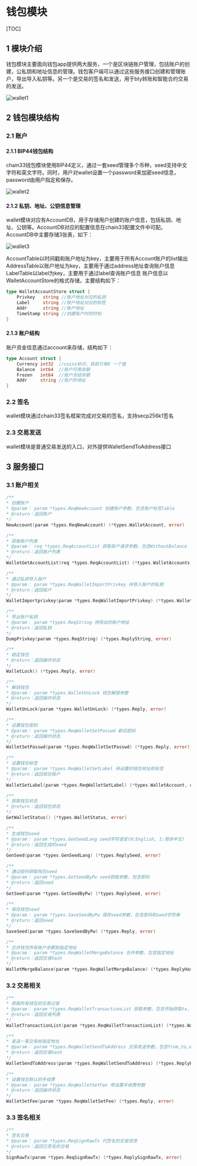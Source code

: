 # 钱包模块
[TOC]

## 1 模块介绍
钱包模块主要面向钱包app提供两大服务，一个是区块链账户管理，包括账户的创建，公私钥和地址信息的管理。钱包客户端可以通过这些服务接口创建和管理账户，导出导入私钥等。另一个是交易的签名和发送，用于bty转账和智能合约交易的发送。

![wallet1](https://public.33.cn/web/storage/upload/20181114/79425db083b9e5240944408e896d5ed7.png)

## 2 钱包模块结构
### 2.1 账户
#### 2.1.1 BIP44钱包结构 
chain33钱包模块使用BIP44定义，通过一套seed管理多个币种，seed支持中文字符和英文字符。同时，用户对wallet设置一个password来加密seed信息，password由用户指定和保存。

![wallet2](https://public.33.cn/web/storage/upload/20181112/811613f85039c688862f160f4efb3f40.png "wallet2")

#### 2.1.2 私钥、地址、公钥信息管理
wallet模块对应有AccountDB，用于存储用户创建的账户信息，包括私钥、地址、公钥等。AccountDB对应的配置信息在chain33配置文件中可配。AccountDB中主要存储3张表，如下：

![wallet3](https://public.33.cn/web/storage/upload/20181112/21091cb09ca180aae9b7c860361a7b2a.png "wallet3")

AccountTable以时间戳和账户地址为key，主要用于所有Account账户的list输出
AddressTable以账户地址为key，主要用于通过address地址查询账户信息
LabelTable以label为key，主要用于通过label查询账户信息
账户信息以WalletAccountStore的格式存储，主要结构如下：
```go
type WalletAccountStore struct {
	Privkey   string //账户地址对应的私钥
	Label     string //账户地址对应的标签
	Addr      string //账户地址
	TimeStamp string //创建账户时的时标
}
```
#### 2.1.3 账户结构
账户资金信息通过account来存储，结构如下：
```go
type Account struct {
    Currency int32  //coins标识，目前只有0 一个值
	Balance  int64  //账户可用余额
	Frozen   int64  //账户冻结余额
	Addr     string //账户的地址
}
```
### 2.2 签名
wallet模块通过chain33签名框架完成对交易的签名，支持secp256k1签名
### 2.3 交易发送
wallet模块是普通交易发送的入口，对外提供WalletSendToAddress接口

## 3 服务接口
### 3.1 账户相关
```go
/**
* 创建账户
* @param： param *types.ReqNewAccount 创建账户参数，包含账户标签lable
* @return：返回账户
*/
NewAccount(param *types.ReqNewAccount) (*types.WalletAccount, error)

/**
* 获取账户列表
* @param： req *types.ReqAccountList 获取账户请求参数，包含WithoutBalance
* @return：返回账户列表
*/
WalletGetAccountList(req *types.ReqAccountList) (*types.WalletAccounts, error)

/**
* 通过私钥导入账户
* @param： param *types.ReqWalletImportPrivkey 待导入账户的私钥
* @return：返回账户
*/
WalletImportprivkey(param *types.ReqWalletImportPrivkey) (*types.WalletAccount, error)

/**
* 导出账户私钥
* @param： param *types.ReqString 待导出的账户地址
* @return：返回私钥
*/
DumpPrivkey(param *types.ReqString) (*types.ReplyString, error)

/**
* 锁定钱包
* @return：返回操作状态
*/
WalletLock() (*types.Reply, error)

/**
* 解锁钱包
* @param： param *types.WalletUnLock 钱包解锁参数
* @return：返回操作状态
*/
WalletUnLock(param *types.WalletUnLock) (*types.Reply, error)

/**
* 设置钱包密码
* @param： param *types.ReqWalletSetPasswd 新旧密码
* @return：返回操作状态
*/
WalletSetPasswd(param *types.ReqWalletSetPasswd) (*types.Reply, error)

/**
* 设置钱包标签
* @param： param *types.ReqWalletSetLabel 待设置的钱包地址和标签
* @return：返回钱包账户
*/
WalletSetLabel(param *types.ReqWalletSetLabel) (*types.WalletAccount, error)

/**
* 获取钱包状态
* @return：返回钱包状态
*/
GetWalletStatus() (*types.WalletStatus, error)

/**
* 生成钱包seed
* @param： param *types.GenSeedLang seed字符语言(0:English, 1:简体中文)
* @return：返回生成的seed
*/
GenSeed(param *types.GenSeedLang) (*types.ReplySeed, error)

/**
* 通过密码获取钱包seed
* @param： param *types.GetSeedByPw seed获取参数，包含密码
* @return：返回seed
*/
GetSeed(param *types.GetSeedByPw) (*types.ReplySeed, error)

/**
* 保存钱包seed
* @param： param *types.SaveSeedByPw 保存seed参数，包含密码和seed字符串
* @return：返回seed
*/
SaveSeed(param *types.SaveSeedByPw) (*types.Reply, error)

/**
* 合并钱包所有账户余额到指定地址
* @param： param *types.ReqWalletMergeBalance 合并参数，包含指定地址
* @return：返回交易hash
*/
WalletMergeBalance(param *types.ReqWalletMergeBalance) (*types.ReplyHashes, error)
```
### 3.2 交易相关
```go
/**
* 获取所有钱包的交易记录
* @param： param *types.ReqWalletTransactionList 获取参数，包含开始获取tx，获取数量及顺序
* @return：返回交易列表
*/
WalletTransactionList(param *types.ReqWalletTransactionList) (*types.WalletTxDetails, error)

/**
* 发送一笔交易给指定地址
* @param： param *types.ReqWalletSendToAddress 交易发送参数，包含from,to,amount等交易信息
* @return：返回交易hash
*/
WalletSendToAddress(param *types.ReqWalletSendToAddress) (*types.ReplyHash, error)

/**
* 设置钱包默认的手续费
* @param： param *types.ReqWalletSetFee 带设置手续费参数
* @return：返回操作状态
*/
WalletSetFee(param *types.ReqWalletSetFee) (*types.Reply, error)
```

### 3.3 签名相关
```go
/**
* 签名交易
* @param： param *types.ReqSignRawTx 代签名的交易信息
* @return：返回已签名的交易
*/
SignRawTx(param *types.ReqSignRawTx) (*types.ReplySignRawTx, error)
```